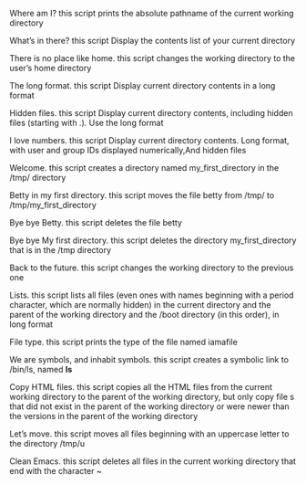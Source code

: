  Where am I? this script prints the absolute pathname of the current working directory

 What’s in there? this script Display the contents list of your current directory

 There is no place like home. this script changes the working directory to the user’s home directory

 The long format. this script Display current directory contents in a long format

 Hidden files. this script Display current directory contents, including hidden files (starting with .). Use the long format

 I love numbers. this script Display current directory contents. Long format, with user and group IDs displayed numerically,And hidden files

 Welcome. this script creates a directory named my_first_directory in the /tmp/ directory

 Betty in my first directory. this script moves the file betty from /tmp/ to /tmp/my_first_directory

 Bye bye Betty. this script deletes  the file betty

 Bye bye My first directory. this script deletes  the directory my_first_directory that is in the /tmp directory

 Back to the future. this script changes the working directory to the previous one

 Lists. this script lists all files (even ones with names beginning with a period character, which are normally hidden) in the current directory and  the parent of the working directory and the /boot directory (in this order), in long format

 File type. this script prints the type of the file named iamafile

 We are symbols, and inhabit symbols. this script creates a symbolic link to /bin/ls, named __ls__

 Copy HTML files. this script copies all the HTML files from the current working directory to the parent of the working directory, but only copy file s that did not exist in the parent of the working directory or were newer than the versions in the parent of the working directory

 Let’s move. this script moves all files beginning with an uppercase letter to the directory /tmp/u

 Clean Emacs. this script deletes all files in the current working directory that end with the character ~

